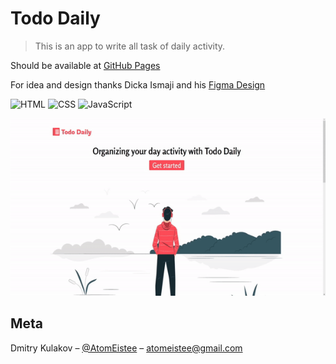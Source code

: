 # Todo Daily
> This is an app to write all task of daily activity.

Should be available at [GitHub Pages](https://dmitrykulakovfrontend.github.io/Todo-daily/)

For idea and design thanks Dicka Ismaji and his [Figma Design](https://www.figma.com/community/file/1086950935431359417)

![HTML](https://img.shields.io/badge/HTML5-E34F26?style=for-the-badge&logo=html5&logoColor=white)
![CSS](https://img.shields.io/badge/CSS3-1572B6?style=for-the-badge&logo=css3&logoColor=white)
![JavaScript](https://img.shields.io/badge/JavaScript-F7DF1E?style=for-the-badge&logo=javascript&logoColor=black)

![](gifs/TodoDaily-example.gif)

## Meta

Dmitry Kulakov – [@AtomEistee](https://twitter.com/AtomEistee) – atomeistee@gmail.com
